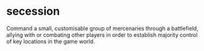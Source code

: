 # secession
Command a small, customisable group of mercenaries through a battlefield, allying with or combating other players in order to establish majority control of key locations in the game world.
